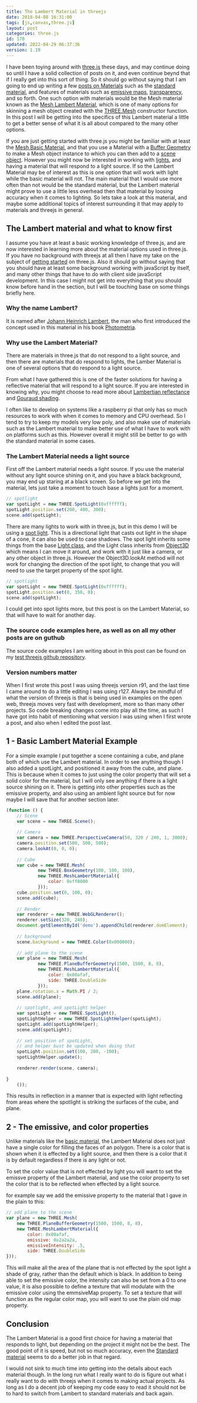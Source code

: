 ```yaml
---
title: The Lambert Material in threejs
date: 2018-04-08 16:31:00
tags: [js,canvas,three.js]
layout: post
categories: three.js
id: 170
updated: 2022-04-29 06:37:36
version: 1.19
---
```


I have been toying around with [three.js](https://threejs.org/) these days, and may continue doing so until I have a solid collection of posts on it, and even continue beynd that if I really get into this sort of thing. So it should go without saying that I am going to end up writing a few [posts on Materials](/2018/04/30/threejs-materials/) such as the [standard material](/2021/04/27/threejs-standard-material/), and features of materials such as [emissive maps](/2021/06/22/threejs-emissive-map/), [transparency](/2021/04/21/threejs-materials-transparent/), and so forth. One such option with materials would be the Mesh material known as the [Mesh Lambert Material](https://threejs.org/docs/index.html#api/materials/MeshLambertMaterial), which is one of many options for skinning a mesh object created with the [THREE.Mesh](/2018/05/04/threejs-mesh/) constructor function. In this post I will be getting into the specifics of this Lambert material a little to get a better sense of what it is all about compared to the many other options.

If you are just getting started with three.js you might be familiar with at least the [Mesh Basic Material](/2018/05/05/threejs-basic-material/), and that you use a Material with a [Buffer Geometry](/2021/04/22/threejs-buffer-geometry/) to make a Mesh object instance to which you can then add to a [scene object](/2018/05/03/threejs-scene/). However you might now be interested in working with [lights](/2022/02/25/threejs-light/), and having a material that will respond to a light source. If so the Lambert Material may be of interest as this is one option that will work with light while the basic material will not. The main material that I would use more often than not would be the standard material, but the Lambert material might prove to use a little less overhead then that material by loosing accuracy when it comes to lighting. So lets take a look at this material, and maybe some additional topics of interest surrounding it that may apply to materials and threejs in general.

<!-- more -->

## The Lambert material and what to know first

I assume you have at least a basic working knowledge of three.js, and are now interested in learning more about the material options used in three.js. If you have no background with threejs at all then I have my take on the subject of [getting started](/2018/04/04/threejs-getting-started/) on three.js. Also it should go without saying that you should have at least some background working with javaScript by itself, and many other things that have to do with client side javaScript development. In this case I might not get into everything that you should know before hand in the section, but I will be touching base on some things briefly here.

### Why the name Lambert?

It is named after [Johann Heinrich Lambert](https://en.wikipedia.org/wiki/Johann_Heinrich_Lambert), the man who first introduced the concept used in this material in his book [Photometria](https://en.wikipedia.org/wiki/Photometria).

### Why use the Lambert Material?

There are materials in three.js that do not respond to a light source, and then there are materials that do respond to lights, the Lamber Material is one of several options that do respond to a light source.

From what I have gathered this is one of the faster solutions for having a reflective material that will respond to a light source. If you are interested in knowing why, you might choose to read more about [Lambertian reflectance](https://en.wikipedia.org/wiki/Lambertian_reflectance) and [Gouraud shading](https://en.wikipedia.org/wiki/Gouraud_shading).

I often like to develop on systems like a raspberry pi that only has so much resources to work with when it comes to memory and CPU overhead. So I tend to try to keep my models very low poly, and also make use of materials such as the Lambert material to make better use of what I have to work with on platforms such as this. However overall it might still be better to go with the standard material in some cases.

### The Lambert Material needs a light source

First off the Lambert material needs a light source. If you use the material without any light source shining on it, and you have a black background, you may end up staring at a black screen. So before we get into the material, lets just take a moment to touch base a lights just for a moment.

```js
// spotlight
var spotLight = new THREE.SpotLight(0xffffff);
spotLight.position.set(200, 400, 300);
scene.add(spotLight);
```

There are many lights to work with in three.js, but in this demo I will be using a [spot light](https://threejs.org/docs/index.html#api/lights/SpotLight). This is a directional light that casts out light in the shape of a cone, it can also be used to case shadows. The spot light inherits some things from the base [Light class](https://threejs.org/docs/index.html#api/lights/Light), and the Light class inherits from [Object3D](https://threejs.org/docs/index.html#api/core/Object3D) which means I can move it around, and work with it just like a camera, or any other object in three.js. However the Object3D.lookAt method will not work for changing the direction of the spot light, to change that you will need to use the target property of the spot light.

```js
// spotlight
var spotLight = new THREE.SpotLight(0xffffff);
spotLight.position.set(0, 350, 0);
scene.add(spotLight);
```

I could get into spot lights more, but this post is on the Lambert Material, so that will have to wait for another day.


### The source code examples here, as well as on all my other posts are on guthub

The source code examples I am writing about in this post can be found on my [test threejs github repository](https://github.com/dustinpfister/test_threejs/tree/master/views/forpost/threejs-lambert-material).


### Version numbers matter

When I first wrote this post I was using threejs version r91, and the last time I came around to do a little editing I was using r127. Always be mindful of what the version of threejs is that is being used in examples on the open web, threejs moves very fast with development, more so than many other projects. So code breaking changes come into play all the time, as such I have got into habit of mentioning what version I was using when I first wrote a post, and also when I edited the post last.

## 1 - Basic Lambert Material Example

For a simple example I put together a scene containing a cube, and plane both of which use the Lambert material. In order to see anything though I also added a spotLight, and positioned it away from the cube, and plane. This is because when it comes to just using the color property that will set a solid color for the material, but I will only see anything if there is a light source shining on it. There is getting into other properties such as the emissive property, and also using an ambient light source but for now maybe I will save that for another section later.

```js
(function () {
    // Scene
    var scene = new THREE.Scene();
 
    // Camera
    var camera = new THREE.PerspectiveCamera(50, 320 / 240, 1, 3000);
    camera.position.set(500, 500, 500);
    camera.lookAt(0, 0, 0);
 
    // Cube
    var cube = new THREE.Mesh(
            new THREE.BoxGeometry(100, 100, 100),
            new THREE.MeshLambertMaterial({
                color: 0xff0000
            }));
    cube.position.set(0, 100, 0);
    scene.add(cube);
 
    // Render
    var renderer = new THREE.WebGLRenderer();
    renderer.setSize(320, 240);
    document.getElementById('demo').appendChild(renderer.domElement);
 
    // background
    scene.background = new THREE.Color(0x000000);
 
    // add plane to the scene
    var plane = new THREE.Mesh(
            new THREE.PlaneBufferGeometry(1500, 1500, 8, 8),
            new THREE.MeshLambertMaterial({
                color: 0x00afaf,
                side: THREE.DoubleSide
            }));
    plane.rotation.x = Math.PI / 2;
    scene.add(plane);
 
    // spotlight, and spotLight helper
    var spotLight = new THREE.SpotLight(),
    spotLightHelper = new THREE.SpotLightHelper(spotLight);
    spotLight.add(spotLightHelper);
    scene.add(spotLight);
 
    // set position of spotLight,
    // and helper bust be updated when doing that
    spotLight.position.set(100, 200, -100);
    spotLightHelper.update();
 
    renderer.render(scene, camera);
 
}
    ());
```

This results in reflection in a manner that is expected with light reflecting from areas where the spotlight is striking the surfaces of the cube, and plane.

## 2 - The emissive, and color properties

Unlike materials like the [basic material](https://threejs.org/docs/index.html#api/materials/MeshBasicMaterial), the Lambert Material does not just have a single color for filling the faces of an polygon. There is a color that is shown when it is effected by a light source, and then there is a color that it is by default regardless if there is any light or not.

To set the color value that is not effected by light you will want to set the emissve property of the Lambert material, and use the color property to set the color that is to be reflected when effected by a light source.

for example say we add the emissive property to the material that I gave in the plain to this:
```js
// add plane to the scene
var plane = new THREE.Mesh(
    new THREE.PlaneBufferGeometry(1500, 1500, 8, 8),
    new THREE.MeshLambertMaterial({
        color: 0x00afaf,
        emissive: 0x2a2a2a,
        emissiveIntensity: .5,
        side: THREE.DoubleSide
}));
```

This will make all the area of the plane that is not effected by the spot light a shade of gray, rather than the default which is black. In addition to being able to set the emissive color, the intensity can also be set from a 0 to one value, it is also possible to define a texture that will modulate with the emissive color using the emmsiveMap property. To set a texture that will function as the regular color map, you will want to use the plain old map property.

## Conclusion

The Lambert Material is a good first choice for having a material that responds to light, but depending on the project it might not be the best. The good point of it is speed, but not so much accuracy, even the [Standard material](https://threejs.org/docs/index.html#api/materials/MeshStandardMaterial) seems to do a better job in that regard.

I would not sink to much time into getting into the details about each material though. In the long run what I really want to do is figure out what i really want to do with threejs when it comes to making actual projects. As long as I do a decent job of keeping my code easy to read it should not be to hard to switch from Lambert to standard materials and back again.